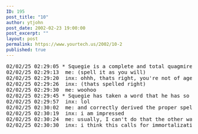 ```yaml
---
ID: 195
post_title: "10"
author: ytjohn
post_date: 2002-02-23 19:00:00
post_excerpt: ""
layout: post
permalink: https://www.yourtech.us/2002/10-2
published: true
---
```

<pre>02/02/25 02:29:05 * Squegie is a complete and total quagmire
02/02/25 02:29:13  me: (spell it as you will)
02/02/25 02:29:20  inx: ohhh, thats right, you're not of age yet.  you youngster.
02/02/25 02:29:26  inx: (thats spelled right)
02/02/25 02:29:30  me: woohoo
02/02/25 02:29:45 * Squegie has taken a word that he has so far only heard and spoken aloud
02/02/25 02:29:57  inx: lol
02/02/25 02:30:02  me: and correctly derived the proper spelling at the exact moment that he wished to type it
02/02/25 02:30:19  inx: i am impressed
02/02/25 02:30:24  me: usually, I can't do that the other way around though
02/02/25 02:30:30  inx: i think this calls for immortalization on the web</pre>